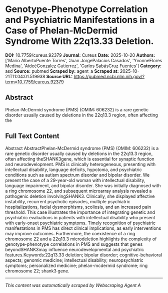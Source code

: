 # Genotype-Phenotype Correlation and Psychiatric Manifestations in a Case of Phelan-McDermid Syndrome With 22q13.33 Deletion.

**DOI:** 10.7759/cureus.92379
**Journal:** Cureus
**Date:** 2025-10-20
**Authors:** ['Mario AlbertoPuente Torres', 'Juan JorgePalacios Casados', 'YvonneFlores Medina', 'AideéGonzalez Gutierrez', 'Carlos SabásCruz Fuentes']
**Category:** asd
**Source:** pubmed
**Scraped by:** agent_a
**Scraped at:** 2025-10-21T11:04:01.519938
**Source URL:** https://pubmed.ncbi.nlm.nih.gov/?term=10.7759/cureus.92379

## Abstract

Phelan-McDermid syndrome (PMS) (OMIM: 606232) is a rare genetic disorder usually caused by deletions in the 22q13.3 region, often affecting the 

## Full Text Content

Abstract AbstractPhelan-McDermid syndrome (PMS) (OMIM: 606232) is a rare genetic disorder usually caused by deletions in the 22q13.3 region, often affecting theSHANK3gene, which is essential for synaptic function and neurodevelopment. PMS is clinically heterogeneous, presenting with intellectual disability, language deficits, hypotonia, and psychiatric conditions such as autism spectrum disorder and bipolar disorder. We present the case of a 29-year-old woman with intellectual disability, language impairment, and bipolar disorder. She was initially diagnosed with a ring chromosome 22, and subsequent microarray analysis revealed a pathogenic deletion involvingSHANK3. Clinically, she displayed affective instability, recurrent psychotic episodes, multiple psychiatric hospitalizations, facial dysmorphisms, scoliosis, and an increased pain threshold. This case illustrates the importance of integrating genetic and psychiatric evaluations in patients with intellectual disability who present with early-onset psychiatric symptoms. Timely recognition of psychiatric manifestations in PMS has direct clinical implications, as early interventions may improve outcomes. Furthermore, the coexistence of a ring chromosome 22 and a 22q13.3 microdeletion highlights the complexity of genotype-phenotype correlations in PMS and suggests that genes beyondSHANK3may influence neurodevelopmental and psychiatric features.Keywords:22q13.33 deletion; bipolar disorder; cognitive-behavioral aspects; genomic medicine; intellectual disability; neuropsychiatric symptoms; personalized medicine; phelan-mcdermid syndrome; ring chromosome 22; shank3 gene.

---
*This content was automatically scraped by Webscraping Agent A*
